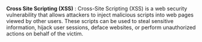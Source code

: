 **Cross Site Scripting (XSS)** :
Cross-Site Scripting (XSS) is a web security vulnerability that allows attackers to inject malicious scripts into web pages viewed by other users. These scripts can be used to steal sensitive information, hijack user sessions, deface websites, or perform unauthorized actions on behalf of the victim.


